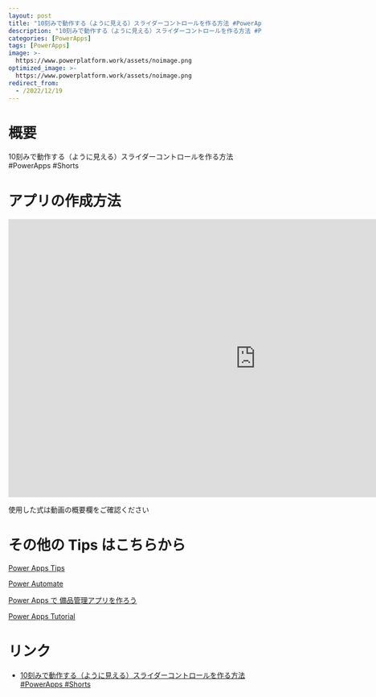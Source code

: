 ```yaml
---
layout: post
title: "10刻みで動作する（ように見える）スライダーコントロールを作る方法 #PowerApps #Shorts"
description: "10刻みで動作する（ように見える）スライダーコントロールを作る方法 #PowerApps #Shortsを動画で分かりやすく解説"
categories: [PowerApps]
tags: [PowerApps]
image: >-
  https://www.powerplatform.work/assets/noimage.png
optimized_image: >-
  https://www.powerplatform.work/assets/noimage.png
redirect_from:
  - /2022/12/19
---
```



#  概要

10刻みで動作する（ように見える）スライダーコントロールを作る方法 #PowerApps #Shorts


# アプリの作成方法

<iframe width="983" height="553" src="https://www.youtube.com/embed/ue7QHQn5eu0" title="YouTube video player" frameborder="0" allow="accelerometer; autoplay; clipboard-write; encrypted-media; gyroscope; picture-in-picture" allowfullscreen></iframe>


使用した式は動画の概要欄をご確認ください


# その他の Tips はこちらから

[Power Apps Tips](https://www.youtube.com/watch?v=VrAQf3JQ7yM&list=PLVhFi1fb3DqakSLVMn22DDcySXh9jtzi- )


[Power Automate](https://www.youtube.com/watch?v=-YnJYT0ASEM&list=PLVhFi1fb3Dqbzic6GieqnLFgD3aTj-eHA)


[Power Apps で 備品管理アプリを作ろう](https://www.youtube.com/playlist?list=PLVhFi1fb3DqZM3HKb8Hea6XEL96990Fyn)


[Power Apps Tutorial](https://www.youtube.com/playlist?list=PLVhFi1fb3DqalxpL974VvAJvV4iWoSbe_)


# リンク


- [10刻みで動作する（ように見える）スライダーコントロールを作る方法 #PowerApps #Shorts](https://www.youtube.com/watch?v=ue7QHQn5eu0)

